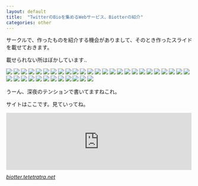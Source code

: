 ```yaml
---
layout: default
title:  "TwitterのBioを集めるWebサービス、Biotterの紹介"
categories: other
---
```


サークルで、作ったものを紹介する機会がありまして、そのとき作ったスライドを載せておきます。

載せられない所はぼかしています..



![](/assets/koken_contest_biotter_slide/koken_contest_biotter_slide-0.png)
![](/assets/koken_contest_biotter_slide/koken_contest_biotter_slide-1.png)
![](/assets/koken_contest_biotter_slide/koken_contest_biotter_slide-2.png)
![](/assets/koken_contest_biotter_slide/koken_contest_biotter_slide-3.png)
![](/assets/koken_contest_biotter_slide/koken_contest_biotter_slide-4.png)
![](/assets/koken_contest_biotter_slide/koken_contest_biotter_slide-5.png)
![](/assets/koken_contest_biotter_slide/koken_contest_biotter_slide-6.png)
![](/assets/koken_contest_biotter_slide/koken_contest_biotter_slide-7.png)
![](/assets/koken_contest_biotter_slide/koken_contest_biotter_slide-8.png)
![](/assets/koken_contest_biotter_slide/koken_contest_biotter_slide-9.png)
![](/assets/koken_contest_biotter_slide/koken_contest_biotter_slide-10.png)
![](/assets/koken_contest_biotter_slide/koken_contest_biotter_slide-11.png)
![](/assets/koken_contest_biotter_slide/koken_contest_biotter_slide-12.png)
![](/assets/koken_contest_biotter_slide/koken_contest_biotter_slide-13.png)
![](/assets/koken_contest_biotter_slide/koken_contest_biotter_slide-14.png)
![](/assets/koken_contest_biotter_slide/koken_contest_biotter_slide-15.png)
![](/assets/koken_contest_biotter_slide/koken_contest_biotter_slide-16.png)
![](/assets/koken_contest_biotter_slide/koken_contest_biotter_slide-17.png)
![](/assets/koken_contest_biotter_slide/koken_contest_biotter_slide-18.png)
![](/assets/koken_contest_biotter_slide/koken_contest_biotter_slide-19.png)
![](/assets/koken_contest_biotter_slide/koken_contest_biotter_slide-20.png)
![](/assets/koken_contest_biotter_slide/koken_contest_biotter_slide-21.png)
![](/assets/koken_contest_biotter_slide/koken_contest_biotter_slide-22.png)
![](/assets/koken_contest_biotter_slide/koken_contest_biotter_slide-23.png)
![](/assets/koken_contest_biotter_slide/koken_contest_biotter_slide-24.png)
![](/assets/koken_contest_biotter_slide/koken_contest_biotter_slide-25.png)
![](/assets/koken_contest_biotter_slide/koken_contest_biotter_slide-26.png)
![](/assets/koken_contest_biotter_slide/koken_contest_biotter_slide-27.png)
![](/assets/koken_contest_biotter_slide/koken_contest_biotter_slide-28.png)
![](/assets/koken_contest_biotter_slide/koken_contest_biotter_slide-29.png)
![](/assets/koken_contest_biotter_slide/koken_contest_biotter_slide-30.png)
![](/assets/koken_contest_biotter_slide/koken_contest_biotter_slide-31.png)
![](/assets/koken_contest_biotter_slide/koken_contest_biotter_slide-32.png)
![](/assets/koken_contest_biotter_slide/koken_contest_biotter_slide-33.png)
![](/assets/koken_contest_biotter_slide/koken_contest_biotter_slide-34.png)
![](/assets/koken_contest_biotter_slide/koken_contest_biotter_slide-35.png)
![](/assets/koken_contest_biotter_slide/koken_contest_biotter_slide-36.png)

うーん、深夜のテンションで書いてますねこれ。

サイトはここです。見ていってね。

<p><iframe src="https://hatenablog-parts.com/embed?url=http%3A%2F%2Fbiotter.tetetratra.net%2F" title="Biotter" class="embed-card embed-webcard" scrolling="no" frameborder="0" style="display: block; width: 100%; height: 155px; max-width: 500px; margin: 10px 0px;"></iframe><cite class="hatena-citation"><a href="http://biotter.tetetratra.net/">biotter.tetetratra.net</a></cite>


